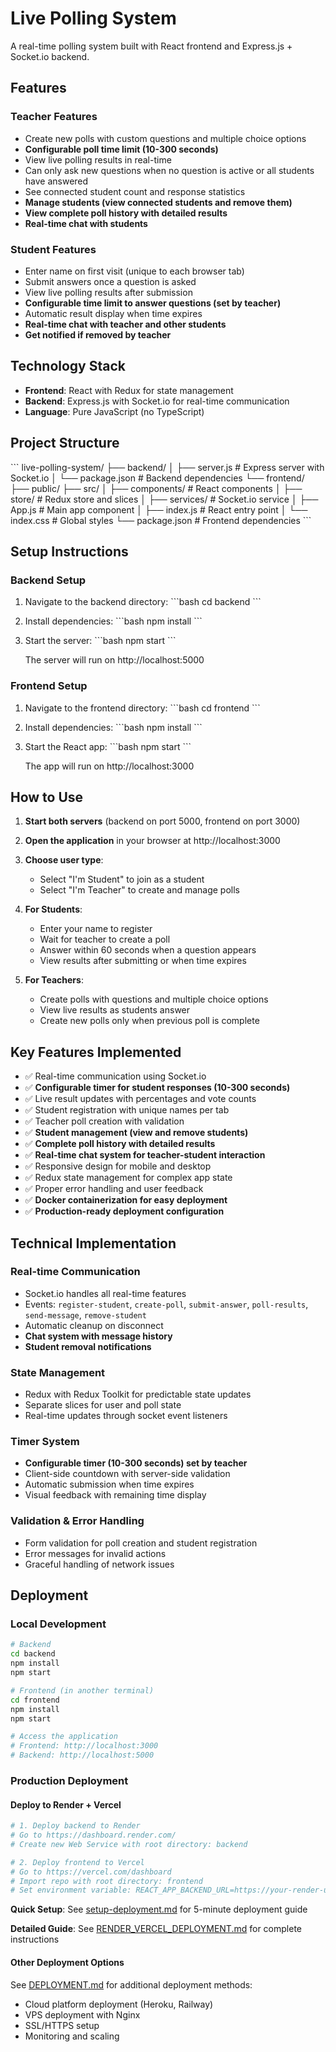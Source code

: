 # Live Polling System

A real-time polling system built with React frontend and Express.js + Socket.io backend.

## Features

### Teacher Features
- Create new polls with custom questions and multiple choice options
- **Configurable poll time limit (10-300 seconds)**
- View live polling results in real-time
- Can only ask new questions when no question is active or all students have answered
- See connected student count and response statistics
- **Manage students (view connected students and remove them)**
- **View complete poll history with detailed results**
- **Real-time chat with students**

### Student Features
- Enter name on first visit (unique to each browser tab)
- Submit answers once a question is asked
- View live polling results after submission
- **Configurable time limit to answer questions (set by teacher)**
- Automatic result display when time expires
- **Real-time chat with teacher and other students**
- **Get notified if removed by teacher**

## Technology Stack
- **Frontend**: React with Redux for state management
- **Backend**: Express.js with Socket.io for real-time communication
- **Language**: Pure JavaScript (no TypeScript)

## Project Structure

\`\`\`
live-polling-system/
├── backend/
│   ├── server.js          # Express server with Socket.io
│   └── package.json       # Backend dependencies
└── frontend/
    ├── public/
    ├── src/
    │   ├── components/     # React components
    │   ├── store/         # Redux store and slices
    │   ├── services/      # Socket.io service
    │   ├── App.js         # Main app component
    │   ├── index.js       # React entry point
    │   └── index.css      # Global styles
    └── package.json       # Frontend dependencies
\`\`\`

## Setup Instructions

### Backend Setup
1. Navigate to the backend directory:
   \`\`\`bash
   cd backend
   \`\`\`

2. Install dependencies:
   \`\`\`bash
   npm install
   \`\`\`

3. Start the server:
   \`\`\`bash
   npm start
   \`\`\`
   
   The server will run on http://localhost:5000

### Frontend Setup
1. Navigate to the frontend directory:
   \`\`\`bash
   cd frontend
   \`\`\`

2. Install dependencies:
   \`\`\`bash
   npm install
   \`\`\`

3. Start the React app:
   \`\`\`bash
   npm start
   \`\`\`
   
   The app will run on http://localhost:3000

## How to Use

1. **Start both servers** (backend on port 5000, frontend on port 3000)

2. **Open the application** in your browser at http://localhost:3000

3. **Choose user type**:
   - Select "I'm Student" to join as a student
   - Select "I'm Teacher" to create and manage polls

4. **For Students**:
   - Enter your name to register
   - Wait for teacher to create a poll
   - Answer within 60 seconds when a question appears
   - View results after submitting or when time expires

5. **For Teachers**:
   - Create polls with questions and multiple choice options
   - View live results as students answer
   - Create new polls only when previous poll is complete

## Key Features Implemented

- ✅ Real-time communication using Socket.io
- ✅ **Configurable timer for student responses (10-300 seconds)**
- ✅ Live result updates with percentages and vote counts
- ✅ Student registration with unique names per tab
- ✅ Teacher poll creation with validation
- ✅ **Student management (view and remove students)**
- ✅ **Complete poll history with detailed results**
- ✅ **Real-time chat system for teacher-student interaction**
- ✅ Responsive design for mobile and desktop
- ✅ Redux state management for complex app state
- ✅ Proper error handling and user feedback
- ✅ **Docker containerization for easy deployment**
- ✅ **Production-ready deployment configuration**

## Technical Implementation

### Real-time Communication
- Socket.io handles all real-time features
- Events: `register-student`, `create-poll`, `submit-answer`, `poll-results`, `send-message`, `remove-student`
- Automatic cleanup on disconnect
- **Chat system with message history**
- **Student removal notifications**

### State Management
- Redux with Redux Toolkit for predictable state updates
- Separate slices for user and poll state
- Real-time updates through socket event listeners

### Timer System
- **Configurable timer (10-300 seconds) set by teacher**
- Client-side countdown with server-side validation
- Automatic submission when time expires
- Visual feedback with remaining time display

### Validation & Error Handling
- Form validation for poll creation and student registration
- Error messages for invalid actions
- Graceful handling of network issues

## Deployment

### Local Development
```bash
# Backend
cd backend
npm install
npm start

# Frontend (in another terminal)
cd frontend
npm install
npm start

# Access the application
# Frontend: http://localhost:3000
# Backend: http://localhost:5000
```

### Production Deployment

#### Deploy to Render + Vercel
```bash
# 1. Deploy backend to Render
# Go to https://dashboard.render.com/
# Create new Web Service with root directory: backend

# 2. Deploy frontend to Vercel  
# Go to https://vercel.com/dashboard
# Import repo with root directory: frontend
# Set environment variable: REACT_APP_BACKEND_URL=https://your-render-url.onrender.com
```

**Quick Setup**: See [setup-deployment.md](setup-deployment.md) for 5-minute deployment guide

**Detailed Guide**: See [RENDER_VERCEL_DEPLOYMENT.md](RENDER_VERCEL_DEPLOYMENT.md) for complete instructions

#### Other Deployment Options
See [DEPLOYMENT.md](DEPLOYMENT.md) for additional deployment methods:
- Cloud platform deployment (Heroku, Railway)
- VPS deployment with Nginx
- SSL/HTTPS setup
- Monitoring and scaling
